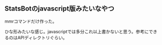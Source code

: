## StatsBotのjavascript版みたいなやつ

mmrコマンドだけ作った。

ひな形みたいな感じ。javascriptでは多分これ以上書かないと思う。参考にできるのはAPIディレクトリぐらい。
